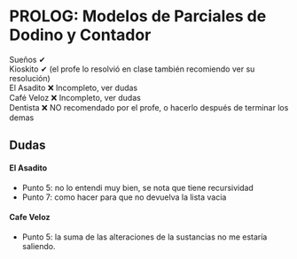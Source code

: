 # PROLOG: Modelos de Parciales de Dodino y Contador 

Sueños ✔\
Kioskito ✔ (el profe lo resolvió en clase también recomiendo ver su resolución)\
El Asadito ❌ Incompleto, ver dudas\
Café Veloz ❌ Incompleto, ver dudas\
Dentista ❌ NO recomendado por el profe, o hacerlo después de terminar los demas

## Dudas

#### El Asadito
 - Punto 5: no lo entendi muy bien, se nota que tiene recursividad
 - Punto 7: como hacer para que no devuelva la lista vacia

#### Cafe Veloz
 - Punto 5: la suma de las alteraciones de la sustancias no me estaría saliendo.
